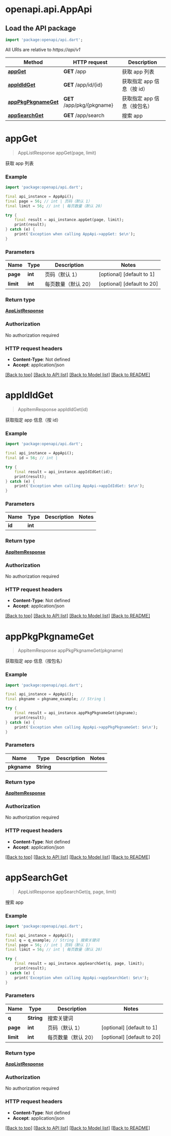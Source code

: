# openapi.api.AppApi

## Load the API package
```dart
import 'package:openapi/api.dart';
```

All URIs are relative to *https://api/v1*

Method | HTTP request | Description
------------- | ------------- | -------------
[**appGet**](AppApi.md#appget) | **GET** /app | 获取 app 列表
[**appIdIdGet**](AppApi.md#appididget) | **GET** /app/id/{id} | 获取指定 app 信息（按 id）
[**appPkgPkgnameGet**](AppApi.md#apppkgpkgnameget) | **GET** /app/pkg/{pkgname} | 获取指定 app 信息（按包名）
[**appSearchGet**](AppApi.md#appsearchget) | **GET** /app/search | 搜索 app


# **appGet**
> AppListResponse appGet(page, limit)

获取 app 列表

### Example
```dart
import 'package:openapi/api.dart';

final api_instance = AppApi();
final page = 56; // int | 页码（默认 1）
final limit = 56; // int | 每页数量（默认 20）

try {
    final result = api_instance.appGet(page, limit);
    print(result);
} catch (e) {
    print('Exception when calling AppApi->appGet: $e\n');
}
```

### Parameters

Name | Type | Description  | Notes
------------- | ------------- | ------------- | -------------
 **page** | **int**| 页码（默认 1） | [optional] [default to 1]
 **limit** | **int**| 每页数量（默认 20） | [optional] [default to 20]

### Return type

[**AppListResponse**](AppListResponse.md)

### Authorization

No authorization required

### HTTP request headers

 - **Content-Type**: Not defined
 - **Accept**: application/json

[[Back to top]](#) [[Back to API list]](../README.md#documentation-for-api-endpoints) [[Back to Model list]](../README.md#documentation-for-models) [[Back to README]](../README.md)

# **appIdIdGet**
> AppItemResponse appIdIdGet(id)

获取指定 app 信息（按 id）

### Example
```dart
import 'package:openapi/api.dart';

final api_instance = AppApi();
final id = 56; // int | 

try {
    final result = api_instance.appIdIdGet(id);
    print(result);
} catch (e) {
    print('Exception when calling AppApi->appIdIdGet: $e\n');
}
```

### Parameters

Name | Type | Description  | Notes
------------- | ------------- | ------------- | -------------
 **id** | **int**|  | 

### Return type

[**AppItemResponse**](AppItemResponse.md)

### Authorization

No authorization required

### HTTP request headers

 - **Content-Type**: Not defined
 - **Accept**: application/json

[[Back to top]](#) [[Back to API list]](../README.md#documentation-for-api-endpoints) [[Back to Model list]](../README.md#documentation-for-models) [[Back to README]](../README.md)

# **appPkgPkgnameGet**
> AppItemResponse appPkgPkgnameGet(pkgname)

获取指定 app 信息（按包名）

### Example
```dart
import 'package:openapi/api.dart';

final api_instance = AppApi();
final pkgname = pkgname_example; // String | 

try {
    final result = api_instance.appPkgPkgnameGet(pkgname);
    print(result);
} catch (e) {
    print('Exception when calling AppApi->appPkgPkgnameGet: $e\n');
}
```

### Parameters

Name | Type | Description  | Notes
------------- | ------------- | ------------- | -------------
 **pkgname** | **String**|  | 

### Return type

[**AppItemResponse**](AppItemResponse.md)

### Authorization

No authorization required

### HTTP request headers

 - **Content-Type**: Not defined
 - **Accept**: application/json

[[Back to top]](#) [[Back to API list]](../README.md#documentation-for-api-endpoints) [[Back to Model list]](../README.md#documentation-for-models) [[Back to README]](../README.md)

# **appSearchGet**
> AppListResponse appSearchGet(q, page, limit)

搜索 app

### Example
```dart
import 'package:openapi/api.dart';

final api_instance = AppApi();
final q = q_example; // String | 搜索关键词
final page = 56; // int | 页码（默认 1）
final limit = 56; // int | 每页数量（默认 20）

try {
    final result = api_instance.appSearchGet(q, page, limit);
    print(result);
} catch (e) {
    print('Exception when calling AppApi->appSearchGet: $e\n');
}
```

### Parameters

Name | Type | Description  | Notes
------------- | ------------- | ------------- | -------------
 **q** | **String**| 搜索关键词 | 
 **page** | **int**| 页码（默认 1） | [optional] [default to 1]
 **limit** | **int**| 每页数量（默认 20） | [optional] [default to 20]

### Return type

[**AppListResponse**](AppListResponse.md)

### Authorization

No authorization required

### HTTP request headers

 - **Content-Type**: Not defined
 - **Accept**: application/json

[[Back to top]](#) [[Back to API list]](../README.md#documentation-for-api-endpoints) [[Back to Model list]](../README.md#documentation-for-models) [[Back to README]](../README.md)

